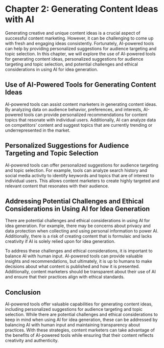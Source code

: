 Chapter 2: Generating Content Ideas with AI
===========================================

Generating creative and unique content ideas is a crucial aspect of successful content marketing. However, it can be challenging to come up with fresh and engaging ideas consistently. Fortunately, AI-powered tools can help by providing personalized suggestions for audience targeting and topic selection. In this chapter, we will explore the use of AI-powered tools for generating content ideas, personalized suggestions for audience targeting and topic selection, and potential challenges and ethical considerations in using AI for idea generation.

Use of AI-Powered Tools for Generating Content Ideas
----------------------------------------------------

AI-powered tools can assist content marketers in generating content ideas. By analyzing data on audience behavior, preferences, and interests, AI-powered tools can provide personalized recommendations for content topics that resonate with individual users. Additionally, AI can analyze data on competitors' content and suggest topics that are currently trending or underrepresented in the market.

Personalized Suggestions for Audience Targeting and Topic Selection
-------------------------------------------------------------------

AI-powered tools can offer personalized suggestions for audience targeting and topic selection. For example, tools can analyze search history and social media activity to identify keywords and topics that are of interest to individual users. This allows content marketers to create highly targeted and relevant content that resonates with their audience.

Addressing Potential Challenges and Ethical Considerations in Using AI for Idea Generation
------------------------------------------------------------------------------------------

There are potential challenges and ethical considerations in using AI for idea generation. For example, there may be concerns about privacy and data protection when collecting and using personal information to power AI. Additionally, there is a risk of creating content that is formulaic and lacks creativity if AI is solely relied upon for idea generation.

To address these challenges and ethical considerations, it is important to balance AI with human input. AI-powered tools can provide valuable insights and recommendations, but ultimately, it is up to humans to make decisions about what content is published and how it is presented. Additionally, content marketers should be transparent about their use of AI and ensure that their practices align with ethical standards.

Conclusion
----------

AI-powered tools offer valuable capabilities for generating content ideas, including personalized suggestions for audience targeting and topic selection. While there are potential challenges and ethical considerations to keep in mind when using AI for idea generation, these can be addressed by balancing AI with human input and maintaining transparency about practices. With these strategies, content marketers can take advantage of the benefits of AI-powered tools while ensuring that their content reflects creativity and authenticity.


